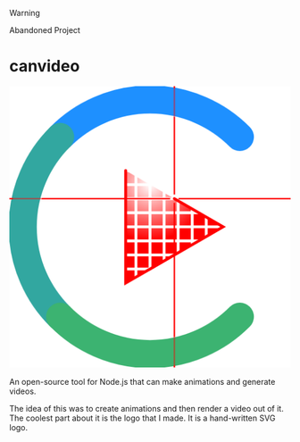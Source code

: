 > [!WARNING]  
> Abandoned Project

# canvideo
![Canvideo Logo](https://raw.githubusercontent.com/ChocolateLoverRaj/canvideo/better/package/icons/icon.png)

An open-source tool for Node.js that can make animations and generate videos.

The idea of this was to create animations and then render a video out of it. The coolest part about it is the logo that I made. It is a hand-written SVG logo.
